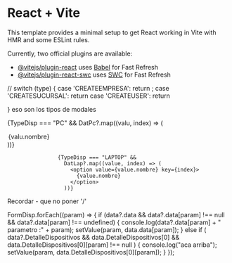 # React + Vite

This template provides a minimal setup to get React working in Vite with HMR and some ESLint rules.

Currently, two official plugins are available:

- [@vitejs/plugin-react](https://github.com/vitejs/vite-plugin-react/blob/main/packages/plugin-react/README.md) uses [Babel](https://babeljs.io/) for Fast Refresh
- [@vitejs/plugin-react-swc](https://github.com/vitejs/vite-plugin-react-swc) uses [SWC](https://swc.rs/) for Fast Refresh

//
switch (type) {
case 'CREATEEMPRESA':
return <FormCreate handle={funct}/>;
case 'CREATESUCURSAL':
return <FormCSucursal handle={funct} />
case 'CREATEUSER':
return <FormCUser>

}
eso son los tipos de modales

{TypeDisp === "PC" &&
DatPc?.map((valu, index) => (
<option value={valu.nombre} key={index}>
{valu.nombre}
</option>
))}

                    {TypeDisp === "LAPTOP" &&
                      DatLap?.map((value, index) => (
                        <option value={value.nombre} key={index}>
                          {value.nombre}
                        </option>
                      ))}



Recordar - que no poner '/'


FormDisp.forEach((param) => {
      if (data?.data && data?.data[param] !== null && data?.data[param] !== undefined) {
        console.log(data?.data[param] + "  parametro :" + param);
        setValue(param, data.data[param]);
      } else if (
        data?.DetalleDispositivos &&
        data.DetalleDispositivos[0] &&
        data.DetalleDispositivos[0][param] !== null 
      ) {
        console.log("aca arriba");
        setValue(param, data.DetalleDispositivos[0][param]);
      }
    });